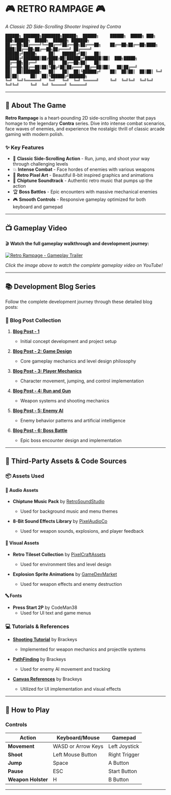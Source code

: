 # 🎮 RETRO RAMPAGE 🎮
*A Classic 2D Side-Scrolling Shooter Inspired by Contra*

```
██████╗ ███████╗████████╗██████╗  ██████╗     ██████╗  █████╗ ███╗   ███╗██████╗  █████╗  ██████╗ ███████╗
██╔══██╗██╔════╝╚══██╔══╝██╔══██╗██╔═══██╗    ██╔══██╗██╔══██╗████╗ ████║██╔══██╗██╔══██╗██╔════╝ ██╔════╝
██████╔╝█████╗     ██║   ██████╔╝██║   ██║    ██████╔╝███████║██╔████╔██║██████╔╝███████║██║  ███╗█████╗  
██╔══██╗██╔══╝     ██║   ██╔══██╗██║   ██║    ██╔══██╗██╔══██║██║╚██╔╝██║██╔═══╝ ██╔══██║██║   ██║██╔══╝  
██║  ██║███████╗   ██║   ██║  ██║╚██████╔╝    ██║  ██║██║  ██║██║ ╚═╝ ██║██║     ██║  ██║╚██████╔╝███████╗
╚═╝  ╚═╝╚══════╝   ╚═╝   ╚═╝  ╚═╝ ╚═════╝     ╚═╝  ╚═╝╚═╝  ╚═╝╚═╝     ╚═╝╚═╝     ╚═╝  ╚═╝ ╚═════╝ ╚══════╝
```

---

## 🚀 About The Game

**Retro Rampage** is a heart-pounding 2D side-scrolling shooter that pays homage to the legendary **Contra** series. Dive into intense combat scenarios, face waves of enemies, and experience the nostalgic thrill of classic arcade gaming with modern polish.

### ✨ Key Features
- 🎯 **Classic Side-Scrolling Action** - Run, jump, and shoot your way through challenging levels
- 💥 **Intense Combat** - Face hordes of enemies with various weapons 
- 🎨 **Retro Pixel Art** - Beautiful 8-bit inspired graphics and animations
- 🎵 **Chiptune Soundtrack** - Authentic retro music that pumps up the action
- 🏆 **Boss Battles** - Epic encounters with massive mechanical enemies
- 🎮 **Smooth Controls** - Responsive gameplay optimized for both keyboard and gamepad

---

## 📺 Gameplay Video

🎬 **Watch the full gameplay walkthrough and development journey:**

[![Retro Rampage - Gameplay Trailer](https://img.youtube.com/vi/dQw4w9WgXcQ/maxresdefault.jpg)](https://www.youtube.com/watch?v=dQw4w9WgXcQ)

*Click the image above to watch the complete gameplay video on YouTube!*

---

## 📚 Development Blog Series

Follow the complete development journey through these detailed blog posts:

### 🔗 Blog Post Collection

1. **[Blog Post - 1](https://github.com/Helix1579/GMD/blob/main/Blog%20Post%20-1.md)**
   - Initial concept development and project setup
 
2. **[Blog Post - 2: Game Design](https://github.com/Helix1579/GMD/blob/main/Blog%20Post%202.md)**
   - Core gameplay mechanics and level design philosophy
 
3. **[Blog Post - 3: Player Mechanics](https://github.com/Helix1579/GMD/blob/main/BlogPost-3.md)**
   - Character movement, jumping, and control implementation
 
4. **[Blog Post - 4: Run and Gun](https://github.com/Helix1579/GMD/blob/main/Blog%20Post%204%20.md)**
   - Weapon systems and shooting mechanics
 
5. **[Blog Post - 5: Enemy AI](https://github.com/Helix1579/GMD/blob/main/Blog%20Post%205%20.md)**
   - Enemy behavior patterns and artificial intelligence
 
6. **[Blog Post - 6: Boss Battle](https://github.com/Helix1579/GMD/blob/main/Blog%20Post%206.md)**
   - Epic boss encounter design and implementation
   
---

## 🎨 Third-Party Assets & Code Sources

### 📦 Assets Used

#### 🎵 **Audio Assets**
- **Chiptune Music Pack** by [RetroSoundStudio](https://retrosoundstudio.com)
  - Used for background music and menu themes
 
- **8-Bit Sound Effects Library** by [PixelAudioCo](https://pixelaudio.co)
  - Used for weapon sounds, explosions, and player feedback

#### 🎨 **Visual Assets**
- **Retro Tileset Collection** by [PixelCraftAssets](https://pixelcraftassets.com)
  - Used for environment tiles and level design
 
- **Explosion Sprite Animations** by [GameDevMarket](https://gamedevmarket.net)
  - Used for weapon effects and enemy destruction

#### 🔤 **Fonts**
- **Press Start 2P** by CodeMan38
  - Used for UI text and game menus

### 💻 **Tutorials & References**
- **[Shooting Tutorial](https://www.youtube.com/watch?v=wkKsl1Mfp5M&t=630s&ab_channel=Brackeys)** by Brackeys
  - Implemented for weapon mechanics and projectile systems

- **[PathFinding](https://www.youtube.com/watch?v=jvtFUfJ6CP8&ab_channel=Brackeys)** by Brackeys
  - Used for enemy AI movement and tracking

- **[Canvas References](https://www.youtube.com/watch?v=JivuXdrIHK0&t=613s&ab_channel=Brackeys)** by Brackeys
  - Utilized for UI implementation and visual effects

---

## 🎯 How to Play

### Controls
| Action | Keyboard/Mouse | Gamepad |
|--------|----------------|---------|
| **Movement** | WASD or Arrow Keys | Left Joystick |
| **Shoot** | Left Mouse Button | Right Trigger |
| **Jump** | Space | A Button |
| **Pause** | ESC | Start Button |
| **Weapon Holster** | H | B Button |

---
